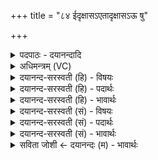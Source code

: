 +++
title = "८४ ईदृक्षासऽएतादृक्षासऽऊ षु"

+++
<details><summary>पदपाठः - दयानन्दादि</summary>

ई॒दृक्षा॑सः। ए॒ता॒दृक्षा॑सः। ऊँ॒ऽइत्यूँ॑। सु। नः॒। स॒दृक्षा॑स॒ इति॑ स॒ऽदृक्षा॑सः। प्रति॑सदृक्षास॒ इति॒ प्रति॑ऽसदृक्षासः। आ। इ॒त॒न॒। मि॒तासः॑। च॒। सम्मि॑तास॒ इति॒ सम्ऽमि॑तासः। नः॒। अ॒द्य। सभ॑रस॒ इति॒ सऽभ॑रसः। म॒रु॒तः॒। य॒ज्ञे। अ॒स्मिन्। ८४।
</details>

<details><summary>अधिमन्त्रम् (VC)</summary>

- मरुतो देवताः
- सप्तऋषय ऋषयः
- निचृदार्षी जगती
- निषादः
</details>

<details><summary>दयानन्द-सरस्वती (हि) - विषयः</summary>

फिर उसी विषय को अगले मन्त्र में कहा है ॥
</details>

<details><summary>दयानन्द-सरस्वती (हि) - पदार्थः</summary>

पदार्थान्वयभाषाः -  हे (मरुतः) ऋतु-ऋतु में यज्ञ करनेवाले विद्वानो ! जो (ईदृक्षासः) इस लक्षण से युक्त (एतादृक्षासः) इस पहिले कहे हुओं के सदृश (सदृक्षासः) पक्षपात को छोड़ समान दृष्टिवाले (प्रतिसदृक्षासः) शास्त्रों को पढ़े हुए सत्य बोलनेवाले धर्मात्माओं के सदृश हैं, वे आप (नः) हम लोगों को (सु, आ, इतन) अच्छे प्रकार प्राप्त हों (उ) वा (मितासः) परिमाणयुक्त जानने योग्य (सम्मितासः) तुला के समान सत्य झूठ को पृथक्-पृथक् करने (च) और (अस्मिन्) इस (यज्ञे) यज्ञ में (सभरसः) अपने समान प्राणियों की पुष्टि पालना करनेवाले हों, वे (अद्य) आज (नः) हम लोगों की रक्षा करें और उनका हम लोग भी निरन्तर सत्कार करें ॥८४ ॥
</details>

<details><summary>दयानन्द-सरस्वती (हि) - भावार्थः</summary>

भावार्थभाषाः -  जब धार्मिक विद्वान् जन कहीं मिलें, जिनके समीप जावें, पढ़ावें और शिक्षा देवें, तब वे उन सब लोगों को सत्कार करने योग्य हैं ॥८४ ॥
</details>

<details><summary>दयानन्द-सरस्वती (सं) - विषयः</summary>

पुनस्तमेव विषयमाह ॥
</details>

<details><summary>दयानन्द-सरस्वती (सं) - पदार्थः</summary>

पदार्थान्वयभाषाः -  हे मरुतो विद्वांसो य ईदृक्षास एतादृक्षासस्सदृक्षासः प्रतिसदृक्षासो नोऽस्मान् स्वेतन उ मितासः सम्मितासश्चास्मिन् यज्ञे सभरसो भवताऽद्य नो रक्षत, तान् वयमपि सततं सत्कुर्याम ॥८४ ॥
</details>

<details><summary>दयानन्द-सरस्वती (सं) - भावार्थः</summary>

भावार्थभाषाः -  यदा धार्मिका विद्वांसः क्वापि मिलेयुर्यानुपागच्छेयुरध्यापयेयुः सुशिक्षेरँश्च तदेमे सर्वैः सत्कर्त्तव्याः ॥८४ ॥
</details>

<details><summary>सविता जोशी ← दयानन्दः (म) - भावार्थः</summary>

भावार्थभाषाः -  ज्या वेळी धार्मिक विद्वान लोक सर्व लोकांजवळ जातील तेव्हाच (त्यांना शिक्षण देऊन) त्यांचा सन्मान करण्यायोग्य बनवू शकतील.
</details>